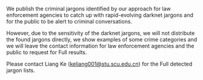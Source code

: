 We publish the criminal jargons identified by our approach for law enforcement agencies to catch up with rapid-evolving darknet jargons and for the public to be alert to criminal conversations.

However, due to the sensitivity of the darknet jargons, we will not distribute the found jargons directly, we show examples of some crime categories and we will leave the contact information for law enforcement agencies and the public to request for Full results.

Please contact Liang Ke (keliang001@stu.scu.edu.cn) for the Full detected jargon lists.
